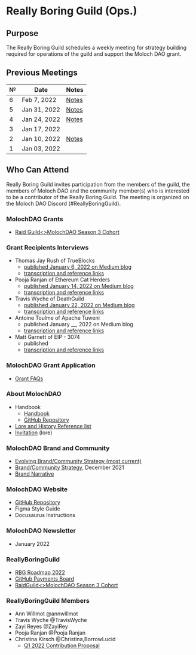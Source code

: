# Really Boring Guild (Ops.)
## Purpose

The Really Boring Guild schedules a weekly meeting for strategy building required for operations of the guild and support the Moloch DAO grant.

## Previous Meetings

 №  | Date                             | Notes          | 
--- | -------------------------------- | -------------- |
6  | Feb 7, 2022 | [Notes](https://hackmd.io/HN3PxoF5ScKHnUU0rB1S2A)
5  |Jan 31, 2022 | [Notes](https://hackmd.io/L4gIB-qqSh-_ZH2OB5Cu5A)
4  |Jan 24, 2022 | [Notes](https://hackmd.io/@rbg/BkkqOH26Y) |
3  | Jan 17, 2022 |  |
2  |Jan 10, 2022  | [Notes](https://hackmd.io/@rbg/RBG-MeetingNotes-1-10-22) |
1  | Jan 03, 2022 |  |

## Who Can Attend

Really Boring Guild invites participation from the members of the guild, the members of Moloch DAO and the community member(s) who is interested to be a contributor of the Really Boring Guild. The meeting is organized on the Moloch DAO Discord (#ReallyBoringGuild). 

### MolochDAO Grants
- [Raid Guild<>MolochDAO Season 3 Cohort](https://hackmd.io/@rbg/RG-Moloch-season3cohort-projectoverview)

### Grant Recipients Interviews
- Thomas Jay Rush of TrueBlocks
    - [published January 6, 2022 on Medium blog](https://medium.com/molochdao/molochdao-interview-with-thomas-jay-rush-of-trueblocks-b019ea348ec6)
    - [transcription and reference links](https://hackmd.io/YouiTYKtTJS8XfCdt0NZbA)
- Pooja Ranjan of Ethereum Cat Herders
    - [published January 14, 2022 on Medium blog](https://medium.com/molochdao/molochdao-interview-with-pooja-ranjan-of-ethereum-cat-herders-be037f115961)
    - [transcription and reference links](https://hackmd.io/XIF2Mwe0Tbur-hHHaKFQlg)
- Travis Wyche of DeathGuild
    - [published January 22, 2022 on Medium blog](https://medium.com/molochdao/molochdao-interview-with-travis-wyche-of-deathguild-7b5f71d3266)
    - [transcription and reference links](https://hackmd.io/hrFyQbHuSxyGfSI_bdVU7A)
- Antoine Toulme of Apache Tuweni
    - published January __, 2022 on Medium blog
    - [transcription and reference links](https://hackmd.io/cD3kqTRaRJ-Eu4B8mi4sCw)
- Matt Garnett of EIP - 3074
    - published 
    - [transcription and reference links](https://hackmd.io/Q5m6rIsFRZmHpBuTEZae8g)

### MolochDAO Grant Application
- [Grant FAQs](https://hackmd.io/6N23flN1SaW5x-NQ-1khtA)

### About MolochDAO
- Handbook
    - [Handbook](https://molochdao.gitbook.io/handbook/)
    - [GitHub Repository](https://github.com/molochdao/handbook)
- [Lore and History Reference list](https://hackmd.io/0jLmrX2xSsGhAAzlCdGPsQ)
- [Invitation](https://hackmd.io/hdfFzdbFRh6cHKxh9QrxGA) (lore)

### MolochDAO Brand and Community
- [Evolving Brand/Community Strategy (most current)](https://hackmd.io/3XnknOC0SyqwGCo6HARwUw)
- [Brand/Community Strategy](https://hackmd.io/vrJZ56dWS2mx5SX24NPZjg), December 2021
- [Brand Narrative](https://hackmd.io/YAcaAEFaR4iZp6bodwi02Q)

### MolochDAO Website
- [GitHub Repository](https://github.com/molochdao/moloch-website)
- Figma Style Guide
- Docusaurus Instructions

### MolochDAO Newsletter
- January 2022

### ReallyBoringGuild 
- [RBG Roadmap 2022](https://hackmd.io/4Zr-ugN9TAy4sFxbjTD-JA)
- [GitHub Payments Board](https://github.com/molochdao/rbg-payments/projects/1#column-17376816)
- [RaidGuild<>MolochDAO Season 3 Cohort](https://hackmd.io/@rbg/RG-Moloch-season3cohort-projectoverview)

### ReallyBoringGuild Members
- Ann Willmot @annwillmot
- Travis Wyche @TravisWyche
- Zayi Reyes @ZayiRey
- Pooja Ranjan @Pooja Ranjan
- Christina Kirsch @Christina,BorrowLucid
    - [Q1 2022 Contribution Proposal](https://hackmd.io/shU0mGPsSSadQ2WDVPM7vQ)
